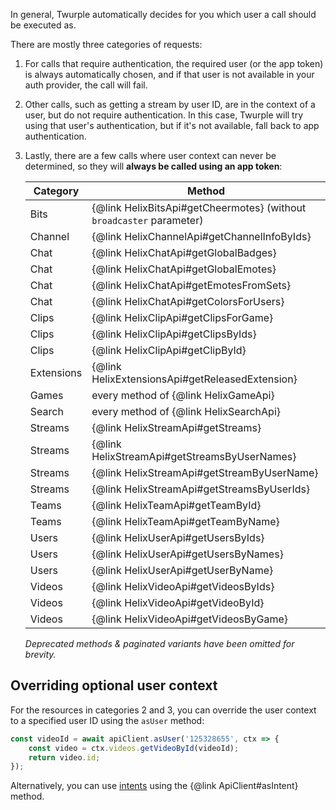 In general, Twurple automatically decides for you which user a call should be executed as.

There are mostly three categories of requests:

1. For calls that require authentication, the required user (or the app token) is always automatically chosen,
   and if that user is not available in your auth provider, the call will fail.

2. Other calls, such as getting a stream by user ID, are in the context of a user, but do not require authentication.
   In this case, Twurple will try using that user's authentication, but if it's not available,
   fall back to app authentication.

3. Lastly, there are a few calls where user context can never be determined,
   so they will **always be called using an app token**:

   | Category   | Method                                                               |
   |------------|----------------------------------------------------------------------|
   | Bits       | {@link HelixBitsApi#getCheermotes} (without `broadcaster` parameter) |
   | Channel    | {@link HelixChannelApi#getChannelInfoByIds}                          |
   | Chat       | {@link HelixChatApi#getGlobalBadges}                                 |
   | Chat       | {@link HelixChatApi#getGlobalEmotes}                                 |
   | Chat       | {@link HelixChatApi#getEmotesFromSets}                               |
   | Chat       | {@link HelixChatApi#getColorsForUsers}                               |
   | Clips      | {@link HelixClipApi#getClipsForGame}                                 |
   | Clips      | {@link HelixClipApi#getClipsByIds}                                   |
   | Clips      | {@link HelixClipApi#getClipById}                                     |
   | Extensions | {@link HelixExtensionsApi#getReleasedExtension}                      |
   | Games      | every method of {@link HelixGameApi}                                 |
   | Search     | every method of {@link HelixSearchApi}                               |
   | Streams    | {@link HelixStreamApi#getStreams}                                    |
   | Streams    | {@link HelixStreamApi#getStreamsByUserNames}                         |
   | Streams    | {@link HelixStreamApi#getStreamByUserName}                           |
   | Streams    | {@link HelixStreamApi#getStreamsByUserIds}                           |
   | Teams      | {@link HelixTeamApi#getTeamById}                                     |
   | Teams      | {@link HelixTeamApi#getTeamByName}                                   |
   | Users      | {@link HelixUserApi#getUsersByIds}                                   |
   | Users      | {@link HelixUserApi#getUsersByNames}                                 |
   | Users      | {@link HelixUserApi#getUserByName}                                   |
   | Videos     | {@link HelixVideoApi#getVideosByIds}                                 |
   | Videos     | {@link HelixVideoApi#getVideoById}                                   |
   | Videos     | {@link HelixVideoApi#getVideosByGame}                                |

   *Deprecated methods & paginated variants have been omitted for brevity.*

## Overriding optional user context

For the resources in categories 2 and 3, you can override the user context to a specified user ID
using the `asUser` method:

```ts
const videoId = await apiClient.asUser('125328655', ctx => {
	const video = ctx.videos.getVideoById(videoId);
	return video.id;
});
```

Alternatively, you can use [intents](/docs/auth/concepts/intents) using the {@link ApiClient#asIntent} method.
